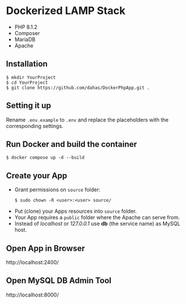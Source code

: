# Dockerized LAMP Stack

- PHP 8.1.2
- Composer
- MariaDB
- Apache

## Installation
````
$ mkdir YourProject
$ cd YourProject
$ git clone https://github.com/dahas/DockerPhpApp.git .
````

## Setting it up

Rename `.env.example` to `.env` and replace the placeholders with the corresponding settings.

## Run Docker and build the container
````
$ docker compose up -d --build
````

## Create your App

- Grant permissions on `source` folder:
  ````
  $ sudo chown -R <user>:<user> source/
  ````
- Put (clone) your Apps resources into `source` folder.
- Your App requires a `public` folder where the Apache can serve from.
- Instead of *localhost* or *127.0.0.1* use **db** (the service name) as MySQL host.

## Open App in Browser
http://localhost:2400/

## Open MySQL DB Admin Tool
http://localhost:8000/
